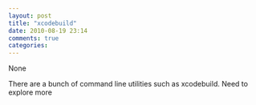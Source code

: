 ```yaml
---
layout: post
title: "xcodebuild"
date: 2010-08-19 23:14
comments: true
categories: 
---
```


None


There are a bunch of command line utilities such as xcodebuild. Need to explore more


